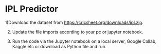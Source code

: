# IPL Predictor


1)Download the dataset from https://cricsheet.org/downloads/ipl.zip.

2) Update the file imports according to your pc or jupyter notebook.

3) Run the code via the Jupyter notebook on a local server, Google Collab, Kaggle etc or download as Python file and run.
